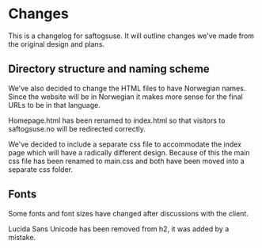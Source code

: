 # Changes
This is a changelog for saftogsuse.
It will outline changes we've made from the original design and plans.


## Directory structure and naming scheme
We've also decided to change the HTML files to have Norwegian names.
Since the website will be in Norwegian it makes more sense for the final
URLs to be in that language.

Homepage.html has been renamed to index.html so that visitors to saftogsuse.no
will be redirected correctly.

We've decided to include a separate css file to accommodate the index page
which will have a radically different design.
Because of this the main css file has been renamed to main.css and both have
been moved into a separate css folder.   

## Fonts
Some fonts and font sizes have changed after discussions with the client.

Lucida Sans Unicode has been removed from h2, it was added by a mistake. 
